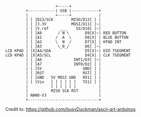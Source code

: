                           +-----+
             +------------| USB |------------+
             |            +-----+            |
             | [ ]D13/SCK        MISO/D12[ ] |
             | [ ]3.3V           MOSI/D11[ ]~|
             | [ ]V.ref     ___    SS/D10[ ]~|
             | [ ]A0       / N \       D9[X]~| RED BUTTON
             | [ ]A1      /  A  \      D8[X] | BLUE BUTTON
             | [ ]A2      \  N  /      D7[X] | KPAD INT
             | [ ]A3       \_0_/       D6[ ]~|
    LCD KPAD | [X]A4/SDA               D5[X]~| DIO 7SEGMENT
    LCD KPAD | [X]A5/SCL               D4[X] | CLK 7SEGMENT
             | [ ]A6              INT1/D3[ ]~| 
             | [ ]A7              INT0/D2[ ] |   
             | [ ]5V                  GND[ ] |     
             | [ ]RST                 RST[ ] |   
             | [ ]GND   5V MOSI GND   RX1[ ] |   
             | [ ]Vin   [ ] [ ] [ ]   TX1[ ] |   
             |          [ ] [ ] [ ]          |
             |          MISO SCK RST         |
             | NANO-V3                       |
             +-------------------------------+




Credit to: https://github.com/busyDuckman/ascii-art-arduinos